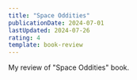 ```yaml
---
title: "Space Oddities"
publicationDate: 2024-07-01
lastUpdated: 2024-07-26
rating: 4
template: book-review
---
```


My review of "Space Oddities" book. 
